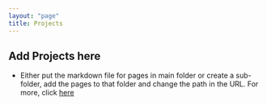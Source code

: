 ```yaml
---
layout: "page"
title: Projects
---
```



## Add Projects here
* Either put the markdown file for pages in main folder or create a sub-folder, add the pages to that folder and change the path in the URL. For more, click [here](https://youtu.be/1na-IWfv08M)